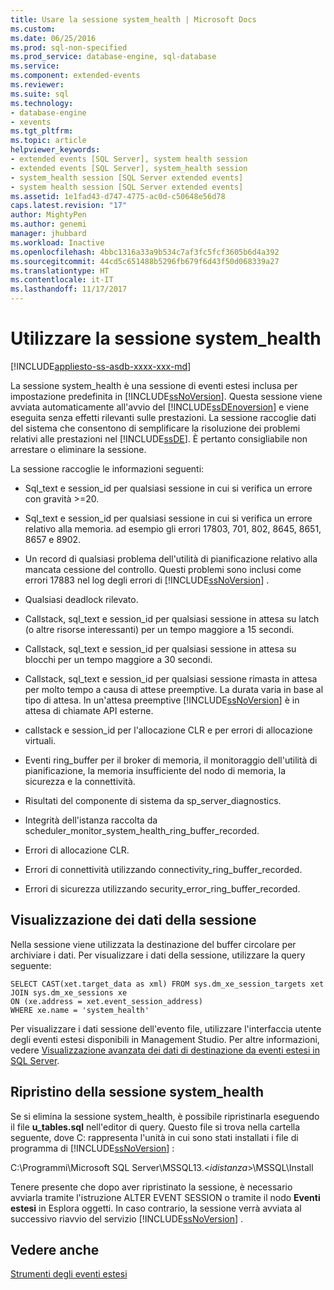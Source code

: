 ```yaml
---
title: Usare la sessione system_health | Microsoft Docs
ms.custom: 
ms.date: 06/25/2016
ms.prod: sql-non-specified
ms.prod_service: database-engine, sql-database
ms.service: 
ms.component: extended-events
ms.reviewer: 
ms.suite: sql
ms.technology:
- database-engine
- xevents
ms.tgt_pltfrm: 
ms.topic: article
helpviewer_keywords:
- extended events [SQL Server], system health session
- extended events [SQL Server], system_health session
- system_health session [SQL Server extended events]
- system health session [SQL Server extended events]
ms.assetid: 1e1fad43-d747-4775-ac0d-c50648e56d78
caps.latest.revision: "17"
author: MightyPen
ms.author: genemi
manager: jhubbard
ms.workload: Inactive
ms.openlocfilehash: 4bbc1316a33a9b534c7af3fc5fcf3605b6d4a392
ms.sourcegitcommit: 44cd5c651488b5296fb679f6d43f50d068339a27
ms.translationtype: HT
ms.contentlocale: it-IT
ms.lasthandoff: 11/17/2017
---
```

# <a name="use-the-systemhealth-session"></a>Utilizzare la sessione system_health
[!INCLUDE[appliesto-ss-asdb-xxxx-xxx-md](../../includes/appliesto-ss-asdb-xxxx-xxx-md.md)]

  La sessione system_health è una sessione di eventi estesi inclusa per impostazione predefinita in [!INCLUDE[ssNoVersion](../../includes/ssnoversion-md.md)]. Questa sessione viene avviata automaticamente all'avvio del [!INCLUDE[ssDEnoversion](../../includes/ssdenoversion-md.md)] e viene eseguita senza effetti rilevanti sulle prestazioni. La sessione raccoglie dati del sistema che consentono di semplificare la risoluzione dei problemi relativi alle prestazioni nel [!INCLUDE[ssDE](../../includes/ssde-md.md)]. È pertanto consigliabile non arrestare o eliminare la sessione.  
  
 La sessione raccoglie le informazioni seguenti:  
  
-   Sql_text e session_id per qualsiasi sessione in cui si verifica un errore con gravità >=20.  
  
-   Sql_text e session_id per qualsiasi sessione in cui si verifica un errore relativo alla memoria. ad esempio gli errori 17803, 701, 802, 8645, 8651, 8657 e 8902.  
  
-   Un record di qualsiasi problema dell'utilità di pianificazione relativo alla mancata cessione del controllo. Questi problemi sono inclusi come errori 17883 nel log degli errori di [!INCLUDE[ssNoVersion](../../includes/ssnoversion-md.md)] .  
  
-   Qualsiasi deadlock rilevato.  
  
-   Callstack, sql_text e session_id per qualsiasi sessione in attesa su latch (o altre risorse interessanti) per un tempo maggiore a 15 secondi.  
  
-   Callstack, sql_text e session_id per qualsiasi sessione in attesa su blocchi per un tempo maggiore a 30 secondi.  
  
-   Callstack, sql_text e session_id per qualsiasi sessione rimasta in attesa per molto tempo a causa di attese preemptive. La durata varia in base al tipo di attesa. In un'attesa preemptive [!INCLUDE[ssNoVersion](../../includes/ssnoversion-md.md)] è in attesa di chiamate API esterne.  
  
-   callstack e session_id per l'allocazione CLR e per errori di allocazione virtuali.  
  
-   Eventi ring_buffer per il broker di memoria, il monitoraggio dell'utilità di pianificazione, la memoria insufficiente del nodo di memoria, la sicurezza e la connettività.  
  
-   Risultati del componente di sistema da sp_server_diagnostics.  
  
-   Integrità dell'istanza raccolta da scheduler_monitor_system_health_ring_buffer_recorded.  
  
-   Errori di allocazione CLR.  
  
-   Errori di connettività utilizzando connectivity_ring_buffer_recorded.  
  
-   Errori di sicurezza utilizzando security_error_ring_buffer_recorded.  
  
## <a name="viewing-the-session-data"></a>Visualizzazione dei dati della sessione  
 Nella sessione viene utilizzata la destinazione del buffer circolare per archiviare i dati. Per visualizzare i dati della sessione, utilizzare la query seguente:  
  
```  
SELECT CAST(xet.target_data as xml) FROM sys.dm_xe_session_targets xet  
JOIN sys.dm_xe_sessions xe  
ON (xe.address = xet.event_session_address)  
WHERE xe.name = 'system_health'  
```  
  
Per visualizzare i dati sessione dell'evento file, utilizzare l'interfaccia utente degli eventi estesi disponibili in Management Studio. Per altre informazioni, vedere [Visualizzazione avanzata dei dati di destinazione da eventi estesi in SQL Server](../../relational-databases/extended-events/advanced-viewing-of-target-data-from-extended-events-in-sql-server.md).
  
## <a name="restoring-the-systemhealth-session"></a>Ripristino della sessione system_health  
 Se si elimina la sessione system_health, è possibile ripristinarla eseguendo il file **u_tables.sql** nell'editor di query. Questo file si trova nella cartella seguente, dove C: rappresenta l'unità in cui sono stati installati i file di programma di [!INCLUDE[ssNoVersion](../../includes/ssnoversion-md.md)] :  
  
 C:\Programmi\Microsoft SQL Server\MSSQL13.\<*idistanza*>\MSSQL\Install  
  
 Tenere presente che dopo aver ripristinato la sessione, è necessario avviarla tramite l'istruzione ALTER EVENT SESSION o tramite il nodo **Eventi estesi** in Esplora oggetti. In caso contrario, la sessione verrà avviata al successivo riavvio del servizio [!INCLUDE[ssNoVersion](../../includes/ssnoversion-md.md)] .  
  
## <a name="see-also"></a>Vedere anche  
 [Strumenti degli eventi estesi](../../relational-databases/extended-events/extended-events-tools.md)  
  
  
